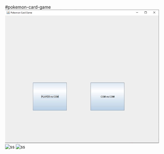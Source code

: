 #pokemon-card-game
![ss](https://github.com/brkdrsn/pokemon-card-game/blob/main/pokemon/1.JPG)
![ss](https://github.com/brkdrsn/pokemon-card-game/tree/main/pokemon/2.JPG)
![ss](https://github.com/brkdrsn/pokemon-card-game/tree/main/pokemon/3.JPG)
